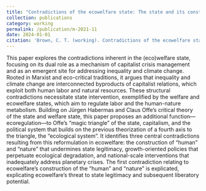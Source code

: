```yaml
---
title: "Contradictions of the ecowelfare state: The state and its construction of the human and nature"
collection: publications
category: working
permalink: /publication/m-2021-11
date: 2024-01-01
citation: 'Brown, C. T. (working). Contradictions of the ecowelfare state: The state and its construction of the human and nature.'
---
```


This paper explores the contradictions inherent in the (eco)welfare state, focusing on its dual role as a mechanism of capitalist crisis management and as an emergent site for addressing inequality and climate change. Rooted in Marxist and eco-critical traditions, it argues that inequality and climate change are interconnected byproducts of capitalist relations, which exploit both human labor and natural resources. These structural contradictions necessitate state intervention, exemplified by the welfare and ecowelfare states, which aim to regulate labor and the human-nature metabolism. Building on Jürgen Habermas and Claus Offe’s critical theory of the state and welfare state, this paper proposes an additional function—ecoregulation—to Offe’s “magic triangle” of the state, capitalism, and the political system that builds on the previous theorization of a fourth axis to the triangle, the “ecological system”. It identifies three central contradictions resulting from this reformulation in ecowelfare: the construction of “human” and “nature” that undermines state legitimacy, growth-oriented policies that perpetuate ecological degradation, and national-scale interventions that inadequately address planetary crises. The first contradiction relating to ecowelfare’s construction of the “human” and “nature” is explicated, explicating ecowelfare’s threat to state legitimacy and subsequent liberatory potential.
